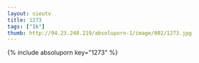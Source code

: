 ```yaml
--- 
layout: sieutv
title: 1273
tags: ["1k"]
thumb: http://94.23.248.219/absoluporn-1/image/002/1273.jpg
---
```

{% include absoluporn key="1273" %} 
